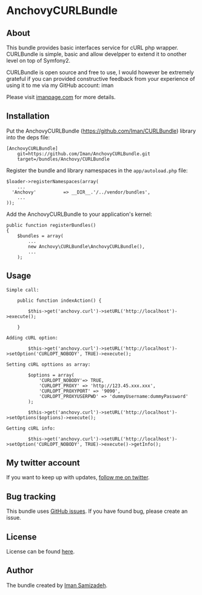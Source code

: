# AnchovyCURLBundle #

## About ##

This bundle provides basic interfaces service for cURL php wrapper. CURLBundle is simple, basic and allow develpper to extend it to onother level on top of Symfony2. 

CURLBundle is open source and free to use, I would however be extremely grateful if you can provided constructive feedback from your experience of using it to me via my GitHub account: iman

Please visit [imanpage.com](http://imanpage.com) for more details.

## Installation ##

Put the AnchovyCURLBundle (https://github.com/Iman/CURLBundle) library into the deps file:

	[AnchovyCURLBundle]
		git=https://github.com/Iman/AnchovyCURLBundle.git
		target=/bundles/Anchovy/CURLBundle
		
Register the bundle and library namespaces in the `app/autoload.php` file:

    $loader->registerNamespaces(array(
        ...
      'Anchovy'          => __DIR__.'/../vendor/bundles',
        ...
    ));

Add the AnchovyCURLBundle to your application's kernel:

    public function registerBundles()
    {
        $bundles = array(
            ...
            new Anchovy\CURLBundle\AnchovyCURLBundle(),
            ...
        );

## Usage ##
	   
	Simple call: 
	
	    public function indexAction() {

			$this->get('anchovy.curl')->setURL('http://localhost')->execute();
			
		}

	Adding cURL option:

            $this->get('anchovy.curl')->setURL('http://localhost')->setOption('CURLOPT_NOBODY', TRUE)->execute();

	Setting cURL opttions as array:

		    $options = array(
				'CURLOPT_NOBODY'=> TRUE,
				'CURLOPT_PROXY' => 'http://123.45.xxx.xxx',
				'CURLOPT_PROXYPORT' => '9090',
				'CURLOPT_PROXYUSERPWD' => 'dummyUsername:dummyPassword'
			);
			
            $this->get('anchovy.curl')->setURL('http://localhost')->setOptions($options)->execute();

	Getting cURL info:
	
	        $this->get('anchovy.curl')->setURL('http://localhost')->setOption('CURLOPT_NOBODY', TRUE)->execute()->getInfo();

## My twitter account ##

If you want to keep up with updates, [follow me on twitter](http://twitter.com/imanpage).

## Bug tracking ##

This bundle uses [GitHub issues](https://github.com/Iman/CURLBundle/issues).
If you have found bug, please create an issue.

## License ##

License can be found [here](https://github.com/Iman/CURLBundle/Resources/meta/LICENSE).

## Author ##

The bundle created by [Iman Samizadeh](http://imanpage.com).
